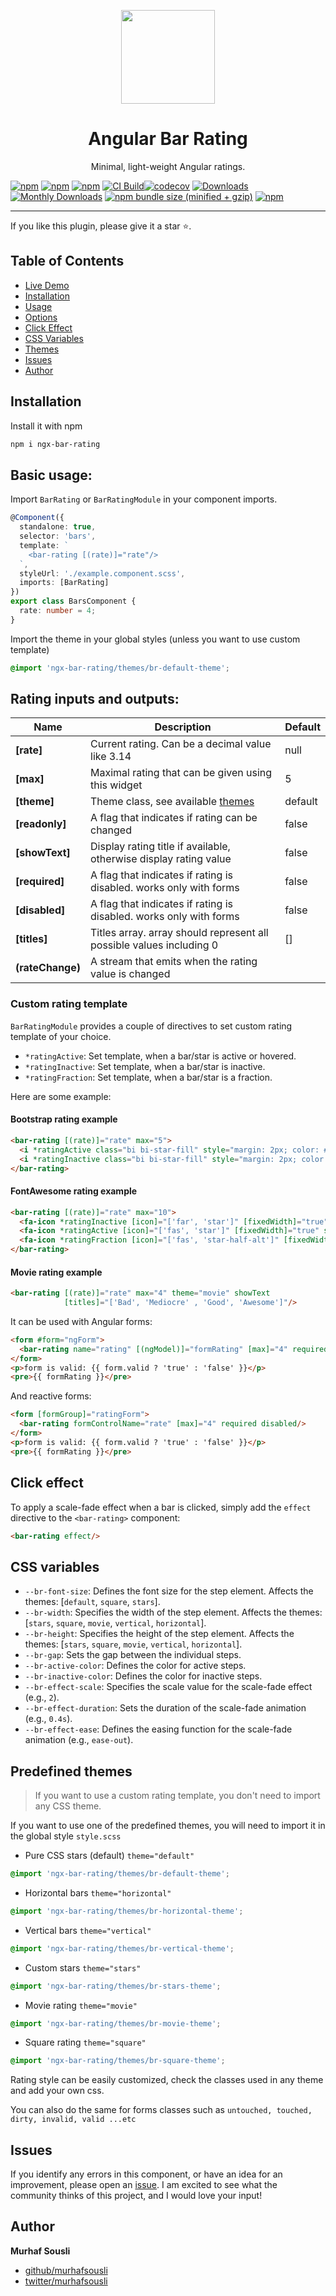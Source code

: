 <p align="center">
  <img height="150px" width="150px" style="text-align: center;" src="https://cdn.rawgit.com/MurhafSousli/ngx-bar-rating/af32c04d/assets/logo.svg">
  <h1 align="center">Angular Bar Rating</h1>
  <p align="center">Minimal, light-weight Angular ratings.</p>
</p>

[![npm](https://img.shields.io/badge/demo-online-ed1c46.svg)](https://ngx-bar-rating.netlify.app/)
[![npm](https://img.shields.io/badge/stackblitz-online-orange.svg)](https://stackblitz.com/edit/ngx-bar-rating)
[![npm](https://img.shields.io/npm/v/ngx-bar-rating.svg)](https://www.npmjs.com/package/ngx-bar-rating)
[![CI Build](https://github.com/MurhafSousli/ngx-bar-rating/actions/workflows/integrate.yml/badge.svg)](https://github.com/MurhafSousli/ngx-bar-rating/actions/workflows/integrate.yml)[![codecov](https://codecov.io/gh/MurhafSousli/ngx-bar-rating/graph/badge.svg?token=XH3LVM5QS6)](https://codecov.io/gh/MurhafSousli/ngx-bar-rating)
[![Downloads](https://img.shields.io/npm/dt/ngx-bar-rating.svg?maxAge=2592000?style=plastic)](https://www.npmjs.com/package/ngx-bar-rating)
[![Monthly Downloads](https://img.shields.io/npm/dm/ngx-bar-rating.svg)](https://www.npmjs.com/package/ngx-bar-rating)
[![npm bundle size (minified + gzip)](https://img.shields.io/bundlephobia/minzip/ngx-bar-rating.svg)](https://bundlephobia.com/result?p=ngx-bar-rating)
[![npm](https://img.shields.io/npm/l/express.svg?maxAge=2592000)](/LICENSE)

___

If you like this plugin, please give it a star ⭐.

## Table of Contents

- [Live Demo](https://ngx-bar-rating.netlify.app/)
- [Installation](#installation)
- [Usage](#usage)
- [Options](#options)
- [Click Effect](#click-effect)
- [CSS Variables](#css-variables)
- [Themes](#themes)
- [Issues](#issues)
- [Author](#author)

<a name="installation"/>

## Installation

Install it with npm

```bash
npm i ngx-bar-rating
```


<a name="usage"/>

## Basic usage:

Import `BarRating` or `BarRatingModule` in your component imports.

```ts
@Component({
  standalone: true,
  selector: 'bars',
  template: `
    <bar-rating [(rate)]="rate"/>
  `,
  styleUrl: './example.component.scss',
  imports: [BarRating]
})
export class BarsComponent {
  rate: number = 4;
}
```

Import the theme in your global styles (unless you want to use custom template)

```scss
@import 'ngx-bar-rating/themes/br-default-theme';
```

<a name="options"/>

## Rating inputs and outputs:

| Name             | Description                                                          | Default |
|------------------|----------------------------------------------------------------------|---------|
| **[rate]**       | Current rating. Can be a decimal value like 3.14                     | null    |
| **[max]**        | Maximal rating that can be given using this widget                   | 5       |
| **[theme]**      | Theme class, see available [themes](#themes)                         | default |
| **[readonly]**   | A flag that indicates if rating can be changed                       | false   |
| **[showText]**   | Display rating title if available, otherwise display rating value    | false   |
| **[required]**   | A flag that indicates if rating is disabled. works only with forms   | false   |
| **[disabled]**   | A flag that indicates if rating is disabled. works only with forms   | false   |
| **[titles]**     | Titles array. array should represent all possible values including 0 | []      |
| **(rateChange)** | A stream that emits when the rating value is changed                 |         |

### Custom rating template

`BarRatingModule` provides a couple of directives to set custom rating template of your choice.

- `*ratingActive`: Set template, when a bar/star is active or hovered.
- `*ratingInactive`: Set template, when a bar/star is inactive.
- `*ratingFraction`: Set template, when a bar/star is a fraction.

Here are some example:

#### Bootstrap rating example

```html
<bar-rating [(rate)]="rate" max="5">
  <i *ratingActive class="bi bi-star-fill" style="margin: 2px; color: #edb867"></i>
  <i *ratingInactive class="bi bi-star-fill" style="margin: 2px; color: #d2d2d2"></i>
</bar-rating>
```

#### FontAwesome rating example

```html
<bar-rating [(rate)]="rate" max="10">
  <fa-icon *ratingInactive [icon]="['far', 'star']" [fixedWidth]="true" size="lg" style="color: #d2d2d2"/>
  <fa-icon *ratingActive [icon]="['fas', 'star']" [fixedWidth]="true" size="lg" style="color: #50e3c2"/>
  <fa-icon *ratingFraction [icon]="['fas', 'star-half-alt']" [fixedWidth]="true" size="lg" style="color: #50e3c2"/>
</bar-rating>
```

#### Movie rating example

```html
<bar-rating [(rate)]="rate" max="4" theme="movie" showText
            [titles]="['Bad', 'Mediocre' , 'Good', 'Awesome']"/>
```

It can be used with Angular forms:

```html
<form #form="ngForm">
  <bar-rating name="rating" [(ngModel)]="formRating" [max]="4" required disabled/>
</form>
<p>form is valid: {{ form.valid ? 'true' : 'false' }}</p>
<pre>{{ formRating }}</pre>
```

And reactive forms:

```html
<form [formGroup]="ratingForm">
  <bar-rating formControlName="rate" [max]="4" required disabled/>
</form>
<p>form is valid: {{ form.valid ? 'true' : 'false' }}</p>
<pre>{{ formRating }}</pre>
```

<a name="click-effect"/>

## Click effect

To apply a scale-fade effect when a bar is clicked, simply add the `effect` directive to the `<bar-rating>` component:

```html
<bar-rating effect/>
```

## CSS variables

* `--br-font-size`: Defines the font size for the step element. Affects the themes: [`default`, `square`, `stars`].
* `--br-width`: Specifies the width of the step element. Affects the themes: [`stars`, `square`, `movie`, `vertical`, `horizontal`].
* `--br-height`: Specifies the height of the step element. Affects the themes: [`stars`, `square`, `movie`, `vertical`, `horizontal`].
* `--br-gap`: Sets the gap between the individual steps.
* `--br-active-color`: Defines the color for active steps.
* `--br-inactive-color`: Defines the color for inactive steps.
* `--br-effect-scale`: Specifies the scale value for the scale-fade effect (e.g., `2`).
* `--br-effect-duration`: Sets the duration of the scale-fade animation (e.g., `0.4s`).
* `--br-effect-ease`: Defines the easing function for the scale-fade animation (e.g., `ease-out`).

<a name="themes"/>

## Predefined themes

> If you want to use a custom rating template, you don't need to import any CSS theme.

If you want to use one of the predefined themes, you will need to import it in the global style `style.scss`

- Pure CSS stars (default) `theme="default"`

```css
@import 'ngx-bar-rating/themes/br-default-theme';
```

- Horizontal bars `theme="horizontal"`

```css
@import 'ngx-bar-rating/themes/br-horizontal-theme';
```

- Vertical bars `theme="vertical"`

```css
@import 'ngx-bar-rating/themes/br-vertical-theme';
```

- Custom stars `theme="stars"`

```css
@import 'ngx-bar-rating/themes/br-stars-theme';
```

- Movie rating `theme="movie"`

```css
@import 'ngx-bar-rating/themes/br-movie-theme';
```

- Square rating `theme="square"`

```css
@import 'ngx-bar-rating/themes/br-square-theme';
```

Rating style can be easily customized, check the classes used in any theme and add your own css.

You can also do the same for forms classes such as `untouched, touched, dirty, invalid, valid ...etc`

<a name="issues"/>

## Issues

If you identify any errors in this component, or have an idea for an improvement, please open
an [issue](https://github.com/MurhafSousli/ngx-bar-rating/issues). I am excited to see what the community thinks of this
project, and I would love your input!

<a name="author"/>

## Author

**Murhaf Sousli**

- [github/murhafsousli](https://github.com/MurhafSousli)
- [twitter/murhafsousli](https://twitter.com/MurhafSousli)

